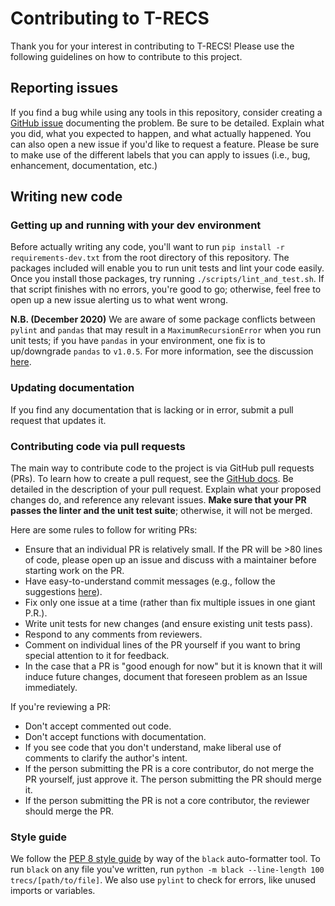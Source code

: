 # Contributing to T-RECS
Thank you for your interest in contributing to T-RECS! Please use the following guidelines on how to contribute to this project.

## Reporting issues
If you find a bug while using any tools in this repository, consider creating a [GitHub issue](https://github.com/elucherini/t-recs/issues) documenting the problem. Be sure to be detailed. Explain what you did, what you expected to happen, and what actually happened. You can also open a new issue if you'd like to request a feature. Please be sure to make use of the different labels that you can apply to issues (i.e., bug, enhancement, documentation, etc.)

## Writing new code

### Getting up and running with your dev environment
Before actually writing any code, you'll want to run `pip install -r requirements-dev.txt` from the root directory of this repository. The packages included will enable you to run unit tests and lint your code easily. Once you install those packages, try running `./scripts/lint_and_test.sh`. If that script finishes with no errors, you're good to go; otherwise, feel free to open up a new issue alerting us to what went wrong.

**N.B. (December 2020)** We are aware of some package conflicts between `pylint` and `pandas` that may result in a `MaximumRecursionError` when you run unit tests; if you have `pandas` in your environment, one fix is to up/downgrade `pandas` to `v1.0.5`. For more information, see the discussion [here](https://github.com/PyCQA/pylint/issues/3746).

### Updating documentation
If you find any documentation that is lacking or in error, submit a pull request that updates it.

### Contributing code via pull requests

The main way to contribute code to the project is via GitHub pull requests (PRs). To learn how to create a pull request, see the [GitHub docs](https://help.github.com/articles/creating-a-pull-request/). Be detailed in the description of your pull request. Explain what your proposed changes do, and reference any relevant issues. **Make sure that your PR passes the linter and the unit test suite**; otherwise, it will not be merged.

Here are some rules to follow for writing PRs:

* Ensure that an individual PR is relatively small. If the PR will be >80 lines of code, please open up an issue and discuss with a maintainer before starting work on the PR.
* Have easy-to-understand commit messages (e.g., follow the suggestions [here](https://chris.beams.io/posts/git-commit/)).
* Fix only one issue at a time (rather than fix multiple issues in one giant P.R.).
* Write unit tests for new changes (and ensure existing unit tests pass).
* Respond to any comments from reviewers.
* Comment on individual lines of the PR yourself if you want to bring special attention to it for feedback.
* In the case that a PR is "good enough for now" but it is known that it will induce future changes, document that foreseen problem as an Issue immediately.

If you're reviewing a PR:
* Don't accept commented out code.
* Don't accept functions with documentation.
* If you see code that you don't understand, make liberal use of comments to clarify the author's intent.
* If the person submitting the PR is a core contributor, do not merge the PR yourself, just approve it. The person submitting the PR should merge it.
* If the person submitting the PR is not a core contributor, the reviewer should merge the PR.

### Style guide
We follow the [PEP 8 style guide](https://www.python.org/dev/peps/pep-0008/) by way of the `black` auto-formatter tool. To run `black` on any file you've written, run `python -m black --line-length 100 trecs/[path/to/file]`. We also use `pylint` to check for errors, like unused imports or variables.
